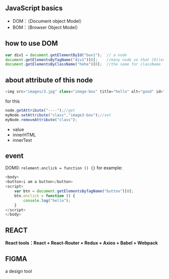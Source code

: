 ## JavaScript basics

- DOM：（Document object Model）
- BOM：（Browser Object Model）

## how to use DOM

```js
var div1 = document.getElementById("box1");  // a node
document.getElementsByTagName("div1")[0];    //many node so that [0](even if there are only one we must write this)
document.getElementsByClassName("hehe")[0];  //the same for className
```

## about attribute of this node
```js
<img src="images/3.jpg" class="image-box" title="hello" alt="good" id="a1">
```
for this
```js
node.getAttribute("----");//get
myNode.setAttribute("class","image3-box");//set
myNode.removeAttribute("class");
```
- value
- innerHTML
- innerText

## event
DOM0: ``relement.onclick = function () {}``
for example:
```js
<body>
<button>i am a button</button>
<script>
    var btn = document.getElementsByTagName("button")[0];
    btn.onclick = function () {
        console.log("hello");
    }
</script>
</body>
```

## REACT
**React tools：React + React-Router + Redux + Axios + Babel + Webpack**

## FIGMA
a design tool